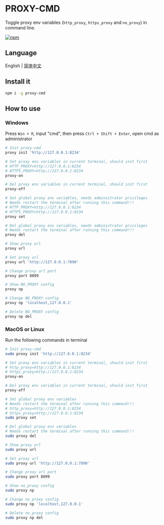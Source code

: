 # PROXY-CMD

Toggle proxy env variables (`http_proxy`, `https_proxy` and `no_proxy`) in command line.

[![npm](https://img.shields.io/npm/v/proxy-cmd.svg)](https://www.npmjs.com/package/proxy-cmd)

## Language

English | [简体中文](./README_zh-CN.md)

## Install it

```bash
npm i -g proxy-cmd
```

## How to use

### Windows

Press `Win + R`, input "cmd", then press `Ctrl + Shift + Enter`, open cmd as administrator

```bash
# Init proxy-cmd
proxy init 'http://127.0.0.1:8234'

# Set proxy env variables in current terminal, should init first
# HTTP_PROXY=http://127.0.0.1:8234
# HTTPS_PROXY=http://127.0.0.1:8234
proxy-on

# Del proxy env variables in current terminal, should init first
proxy-off

# Set global proxy env variables, needs administrator privileges
# Needs restart the terminal after running this command!!!
# HTTP_PROXY=http://127.0.0.1:8234
# HTTPS_PROXY=http://127.0.0.1:8234
proxy set

# Del global proxy env variables, needs administrator privileges
# Needs restart the terminal after running this command!!!
proxy del

# Show proxy url
proxy url

# Set proxy url
proxy url 'http://127.0.0.1:7890'

# Change proxy url port
proxy port 8899

# Show NO_PROXY config
proxy np

# Change NO_PROXY config
proxy np 'localhost,127.0.0.1'

# Delete NO_PROXY config
proxy np del
```

### MacOS or Linux

Run the following commands in terminal

```bash
# Init proxy-cmd
sudo proxy init 'http://127.0.0.1:8234'

# Set proxy env variables in current terminal, should init first
# http_proxy=http://127.0.0.1:8234
# https_proxy=http://127.0.0.1:8234
proxy-on

# Del proxy env variables in current terminal, should init first
proxy-off

# Set global proxy env variables
# Needs restart the terminal after running this command!!!
# http_proxy=http://127.0.0.1:8234
# https_proxy=http://127.0.0.1:8234
sudo proxy set

# Del global proxy env variables
# Needs restart the terminal after running this command!!!
sudo proxy del

# Show proxy url
sudo proxy url

# Set proxy url
sudo proxy url 'http://127.0.0.1:7890'

# Change proxy url port
sudo proxy port 8899

# Show no_proxy config
sudo proxy np

# Change no_proxy config
sudo proxy np 'localhost,127.0.0.1'

# Delete no_proxy config
sudo proxy np del
```
